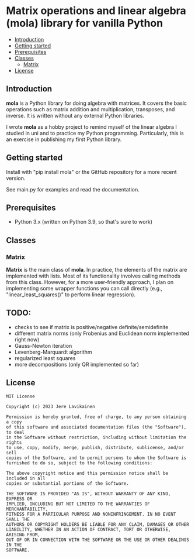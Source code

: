 # Matrix operations and linear algebra (mola) library for vanilla Python

- [Introduction](#introduction)
- [Getting started](#getting-started)
- [Prerequisites](#prerequisites)
- [Classes](#classes)
  * [Matrix](#matrix)
- [License](#license)
<!-- toc -->

## Introduction

**mola** is a Python library for doing algebra with matrices. It covers the basic operations such as matrix addition and multiplication, transposes, and inverse. It is written without any external Python libraries.

I wrote **mola** as a hobby project to remind myself of the linear algebra I studied in uni and to practice my Python programming. Particularly, this is an exercise in publishing my first Python library.

## Getting started

Install with "pip install mola" or the GitHub repository for a more recent version.

See main.py for examples and read the documentation.

## Prerequisites

- Python 3.x (written on Python 3.9, so that's sure to work)

## Classes

### Matrix

**Matrix** is the main class of **mola**. In practice, the elements of the matrix are implemented with lists. Most of its functionality involves calling methods from this class. However, for a more user-friendly approach, I plan on implementing some wrapper functions you can call directly (e.g., "linear_least_squares()" to perform linear regression).

## TODO:
- checks to see if matrix is positive/negative definite/semidefinite
- different matrix norms (only Frobenius and Euclidean norm implemented right now)
- Gauss-Newton iteration
- Levenberg-Marquardt algorithm
- regularized least squares
- more decompositions (only QR implemented so far)

## License

```
MIT License

Copyright (c) 2023 Jere Lavikainen

Permission is hereby granted, free of charge, to any person obtaining a copy
of this software and associated documentation files (the "Software"), to deal
in the Software without restriction, including without limitation the rights
to use, copy, modify, merge, publish, distribute, sublicense, and/or sell
copies of the Software, and to permit persons to whom the Software is
furnished to do so, subject to the following conditions:

The above copyright notice and this permission notice shall be included in all
copies or substantial portions of the Software.

THE SOFTWARE IS PROVIDED "AS IS", WITHOUT WARRANTY OF ANY KIND, EXPRESS OR
IMPLIED, INCLUDING BUT NOT LIMITED TO THE WARRANTIES OF MERCHANTABILITY,
FITNESS FOR A PARTICULAR PURPOSE AND NONINFRINGEMENT. IN NO EVENT SHALL THE
AUTHORS OR COPYRIGHT HOLDERS BE LIABLE FOR ANY CLAIM, DAMAGES OR OTHER
LIABILITY, WHETHER IN AN ACTION OF CONTRACT, TORT OR OTHERWISE, ARISING FROM,
OUT OF OR IN CONNECTION WITH THE SOFTWARE OR THE USE OR OTHER DEALINGS IN THE
SOFTWARE.

```
